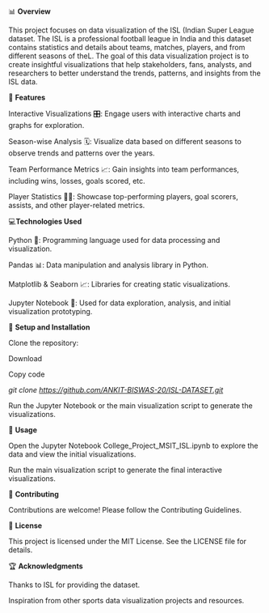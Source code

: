 📊 **Overview**

This project focuses on data visualization of the ISL (Indian Super League dataset. The ISL is a professional football league in India and this dataset contains statistics and details about teams, matches, players, and from different seasons of theL. The goal of this data visualization project is to create insightful visualizations that help stakeholders, fans, analysts, and researchers to better understand the trends, patterns, and insights from the ISL data.


📌 **Features**

Interactive Visualizations 🎛: Engage users with interactive charts and graphs for exploration.

Season-wise Analysis 🗓: Visualize data based on different seasons to observe trends and patterns over the years.

Team Performance Metrics 📈: Gain insights into team performances, including wins, losses, goals scored, etc.

Player Statistics 🏃‍♂: Showcase top-performing players, goal scorers, assists, and other player-related metrics.


💻**Technologies Used**

Python 🐍: Programming language used for data processing and visualization.

Pandas 📊: Data manipulation and analysis library in Python.

Matplotlib & Seaborn 📈: Libraries for creating static visualizations.

Jupyter Notebook 📓: Used for data exploration, analysis, and initial visualization prototyping.


🚀 **Setup and Installation**

Clone the repository:

Download

Copy code

_git clone https://github.com/ANKIT-BISWAS-20/ISL-DATASET.git_

Run the Jupyter Notebook or the main visualization script to generate the visualizations.


🔧 **Usage**

Open the Jupyter Notebook College_Project_MSIT_ISL.ipynb to explore the data and view the initial visualizations.

Run the main visualization script to generate the final interactive visualizations.

🤝 **Contributing**

Contributions are welcome! Please follow the Contributing Guidelines.

📝 **License**

This project is licensed under the MIT License. See the LICENSE file for details.

🏆 **Acknowledgments**


Thanks to ISL for providing the dataset.

Inspiration from other sports data visualization projects and resources.
